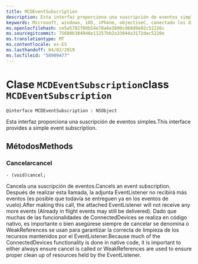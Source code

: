 ```yaml
---
title: MCDEventSubscription
description: Esta interfaz proporciona una suscripción de eventos simples.
keywords: Microsoft, windows, iOS, iPhone, objectiveC, conectado los dispositivos, proyecto Roma
ms.openlocfilehash: ce5a5782f80b54e78a6e3890cd68d9e92c52226c
ms.sourcegitcommit: 75680b384946e11257bb2a33044a3172dec5220e
ms.translationtype: MT
ms.contentlocale: es-ES
ms.lasthandoff: 04/02/2019
ms.locfileid: "58909477"
---
```

# <a name="class-mcdeventsubscription"></a><span data-ttu-id="dc905-104">Clase `MCDEventSubscription`</span><span class="sxs-lookup"><span data-stu-id="dc905-104">class `MCDEventSubscription`</span></span> 

```
@interface MCDEventSubscription : NSObject
```  
<span data-ttu-id="dc905-105">Esta interfaz proporciona una suscripción de eventos simples.</span><span class="sxs-lookup"><span data-stu-id="dc905-105">This interface provides a simple event subscription.</span></span>

## <a name="methods"></a><span data-ttu-id="dc905-106">Métodos</span><span class="sxs-lookup"><span data-stu-id="dc905-106">Methods</span></span>

### <a name="cancel"></a><span data-ttu-id="dc905-107">Cancelar</span><span class="sxs-lookup"><span data-stu-id="dc905-107">cancel</span></span>
`- (void)cancel;`

<span data-ttu-id="dc905-108">Cancela una suscripción de eventos.</span><span class="sxs-lookup"><span data-stu-id="dc905-108">Cancels an event subscription.</span></span> <span data-ttu-id="dc905-109">Después de realizar esta llamada, la adjunta EventListener no recibirá más eventos (es posible que todavía se entreguen ya en los eventos de vuelo).</span><span class="sxs-lookup"><span data-stu-id="dc905-109">After making this call, the attached EventListener will not receive any more events (Already in flight events may still be delivered).</span></span>
<span data-ttu-id="dc905-110">Dado que muchas de las funcionalidades de ConnectedDevices se realiza en código nativo, es importante o bien asegúrese siempre de cancelar se denomina o WeakReferences se usan para garantizar la correcta de limpieza de los recursos mantenidos por el EventListener.</span><span class="sxs-lookup"><span data-stu-id="dc905-110">Because much of the ConnectedDevices functionality is done in native code, it is important to either always ensure cancel is called or WeakReferences are used to ensure proper clean up of resources held by the EventListener.</span></span>
